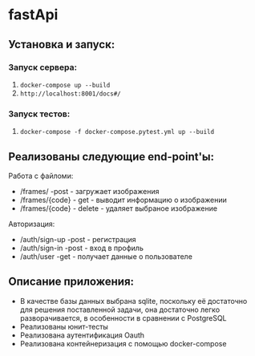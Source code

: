 # fastApi

## Установка и запуск:
### Запуск сервера:
1. `docker-compose up --build`
2. `http://localhost:8001/docs#/`

### Запуск тестов:
1. `docker-compose -f docker-compose.pytest.yml up --build`


## Реализованы следующие end-point'ы:
Работа с файломи:
- /frames/ -post - загружает изображения
- /frames/{code} - get - выводит информацию о изображении
- /frames/{code} - delete - удаляет выбраное изображение

Авторизация:
- /auth/sign-up -post - регистрация
- /auth/sign-in -post - вход в профиль
- /auth/user -get - получает данные о пользователе

## Описание приложения:
- В качестве базы данных выбрана sqlite, поскольку её достаточно для решения поставленной задачи, она достаточно легко разворачивается, в особенности в сравнении с PostgreSQL
- Реализованы юнит-тесты
- Реализована аутентификация Oauth
- Реализована контейнеризация с помощью docker-compose
